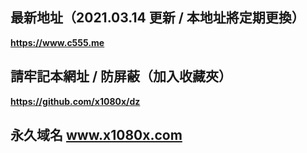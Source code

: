 最新地址（2021.03.14 更新 / 本地址將定期更換）
-
<b>https://www.c555.me</b>

請牢記本網址 / 防屏蔽（加入收藏夾）
-
<b>https://github.com/x1080x/dz</b>

永久域名 www.x1080x.com
-
